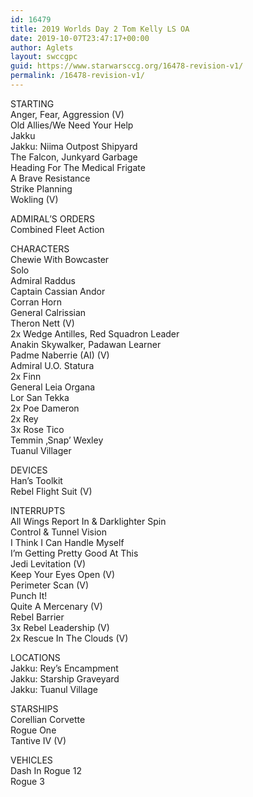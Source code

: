 ```yaml
---
id: 16479
title: 2019 Worlds Day 2 Tom Kelly LS OA
date: 2019-10-07T23:47:17+00:00
author: Aglets
layout: swccgpc
guid: https://www.starwarsccg.org/16478-revision-v1/
permalink: /16478-revision-v1/
---
```

STARTING  
Anger, Fear, Aggression (V)  
Old Allies/We Need Your Help  
Jakku  
Jakku: Niima Outpost Shipyard  
The Falcon, Junkyard Garbage  
Heading For The Medical Frigate  
A Brave Resistance  
Strike Planning  
Wokling (V)

ADMIRAL&#8217;S ORDERS  
Combined Fleet Action

CHARACTERS  
Chewie With Bowcaster  
Solo  
Admiral Raddus  
Captain Cassian Andor  
Corran Horn  
General Calrissian  
Theron Nett (V)  
2x Wedge Antilles, Red Squadron Leader  
Anakin Skywalker, Padawan Learner  
Padme Naberrie (AI) (V)  
Admiral U.O. Statura  
2x Finn  
General Leia Organa  
Lor San Tekka  
2x Poe Dameron  
2x Rey  
3x Rose Tico  
Temmin ‚Snap’ Wexley  
Tuanul Villager

DEVICES  
Han’s Toolkit  
Rebel Flight Suit (V)

INTERRUPTS  
All Wings Report In & Darklighter Spin  
Control & Tunnel Vision  
I Think I Can Handle Myself  
I’m Getting Pretty Good At This  
Jedi Levitation (V)  
Keep Your Eyes Open (V)  
Perimeter Scan (V)  
Punch It!  
Quite A Mercenary (V)  
Rebel Barrier  
3x Rebel Leadership (V)  
2x Rescue In The Clouds (V)

LOCATIONS  
Jakku: Rey’s Encampment  
Jakku: Starship Graveyard  
Jakku: Tuanul Village

STARSHIPS  
Corellian Corvette  
Rogue One  
Tantive IV (V)

VEHICLES  
Dash In Rogue 12  
Rogue 3